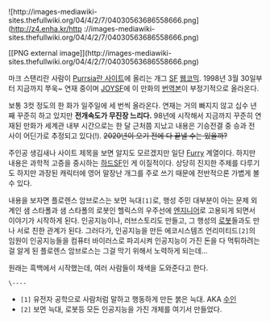 ![http://images-mediawiki-
sites.thefullwiki.org/04/4/2/7/04030563686558666.png](http://z4.enha.kr/http
://images-mediawiki-sites.thefullwiki.org/04/4/2/7/04030563686558666.png)

[[PNG external image]](http://images-mediawiki-
sites.thefullwiki.org/04/4/2/7/04030563686558666.png)

마크 스탠리란 사람이 [Purrsia란 사이트](http://freefall.purrsia.com/)에 올리는 개그
[SF](SF.md) [웹코믹](%EC%9B%B9%ED%88%B0#s-6.md). 1998년 3월 30일부터 지금까지 쭈욱~ 연재
중이며 [JOYSF](JOYSF.md)에 이 만화의
[번역본](http://www.joysf.com/?mid=novel__serial&category=3907656)이 부정기적으로 올라온다.

보통 3컷 정도의 한 화가 일주일에 세 번씩 올라온다. 연재는 거의 빠지지 않고 십수 년째 꾸준히 하고 있지만 **전개속도가 무진장
느리다.** 98년에 시작해서 지금까지 꾸준히 연재된 만화가 세계관 내부 시간으로는 한 달 근처쯤 지났고 내용은 기승전결 중 승과 전 사이
어딘가로 추정되고 있다(!). <del>2020년이 오기 전에 다 끝낼 수는 있을까?</del>

주인공 생김새나 사이트 제목을 보면 알지도 모르겠지만 일단 [Furry](Furry.md) 계열이다. 하지만 내용은 과학적 고증을
중시하는 [하드SF](%ED%95%98%EB%93%9CSF.md)인 게 이질적이다. 상당히 진지한 주제를 다루기도 하지만 과장된
캐릭터에 영어 말장난 개그를 주로 쓰기 때문에 전반적으론 가볍게 볼 수 있다.

내용을 보자면 플로렌스 암브로스는 보먼 늑대`[1]`로, 행성 주민 대부분이 아는 문제 외계인 샘 스타폴과 샘 스타폴의 로봇인 헬릭스의
우주선에 [엔지니어](%EC%97%94%EC%A7%80%EB%8B%88%EC%96%B4.md)로 고용되게 되면서 이야기가 시작하게
된다. 인공지능이나, 러브스토리도 만들고, 그 행성의 [로봇](%EB%A1%9C%EB%B4%87.md)들과도 만나 서로 친한 관계가
된다. 그러다가, 인공지능을 만든 에코시스템즈 언리미티드`[2]`의 임원이 인공지능들을 컴퓨터 바이러스로 파괴시켜 인공지능이 가진 돈을 다
먹튀하려는 걸 알게 된 플로렌스 암브로스는 그걸 막기 위해서 노력하게 되는데...

원래는 흑백에서 시작했는데, 여러 사람들이 채색을 도와준다고 한다.

`\----`

  * `[1]` 유전자 공학으로 사람처럼 말하고 행동하게 만든 붉은 늑대. AKA [수인](%EC%88%98%EC%9D%B8#s-1.md)
  * `[2]` 보먼 늑대, 로봇등 모든 인공지능을 가진 개체를 여기서 만들었다. 

